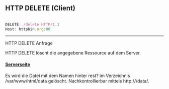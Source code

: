 ## HTTP DELETE (Client)

```js
                               
DELETE: /delete HTTP/1.1
Host: httpbin.org:80
```
- - -

HTTP DELETE Anfrage

HTTP DELETE löscht die angegebene Ressource auf dem Server.

#### [Serverseite](../HTTP_GET/cgi-bin/rest.txt) 

Es wird die Datei mit dem Namen hinter rest? im Verzeichnis /var/www/html/data gelöscht. Nachkontrollierbar mittels http://<webserver>/data/.